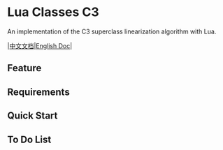 
Lua Classes C3
======

An implementation of the C3 superclass linearization algorithm with Lua.

|[中文文档](./doc/zh-cn/contents.md)|[English Doc]()|

Feature
----

Requirements
----

Quick Start
----

To Do List
----